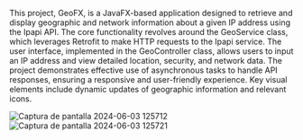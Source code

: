 This project, GeoFX, is a JavaFX-based application designed to retrieve and display geographic and network information about a given IP address using the Ipapi API. The core functionality revolves around the GeoService class, which leverages Retrofit to make HTTP requests to the Ipapi service. The user interface, implemented in the GeoController class, allows users to input an IP address and view detailed location, security, and network data. The project demonstrates effective use of asynchronous tasks to handle API responses, ensuring a responsive and user-friendly experience. Key visual elements include dynamic updates of geographic information and relevant icons.

![Captura de pantalla 2024-06-03 125712](https://github.com/flawwa/GeoFX/assets/125925345/a6fbe703-5210-4585-a266-03ab4b4f0e07)
![Captura de pantalla 2024-06-03 125721](https://github.com/flawwa/GeoFX/assets/125925345/28862982-fd7f-4533-9b78-bf73ef8b0164)
